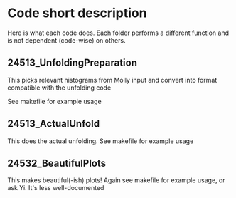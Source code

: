 

# Code short description

Here is what each code does.  Each folder performs a different function and is not dependent (code-wise) on others.

## 24513_UnfoldingPreparation

This picks relevant histograms from Molly input and convert into format compatible with the unfolding code

See makefile for example usage


## 24513_ActualUnfold

This does the actual unfolding.  See makefile for example usage


## 24532_BeautifulPlots

This makes beautiful(-ish) plots!  Again see makefile for example usage, or ask Yi.  It's less well-documented


